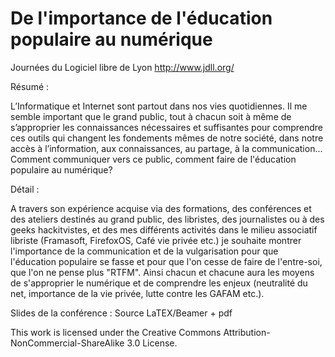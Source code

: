 De l'importance de l'éducation populaire au numérique
=======================================================

Journées du Logiciel libre de Lyon http://www.jdll.org/

Résumé :

L’Informatique et Internet sont partout dans nos vies quotidiennes. Il me semble important que le grand public, tout à chacun soit à même de s’approprier les connaissances nécessaires et suffisantes pour comprendre ces outils qui changent les fondements mêmes de notre société, dans notre accès à l’information, aux connaissances, au partage, à la communication...
Comment communiquer vers ce public, comment faire de l'éducation populaire au numérique? 

Détail :

A travers son expérience acquise via des formations, des conférences et des ateliers destinés au grand public, des libristes, des journalistes ou à des geeks hackitvistes, et des mes différents activités dans le milieu associatif libriste (Framasoft, FirefoxOS, Café vie privée etc.) je souhaite montrer l'importance de la communication et de la vulgarisation pour que l'éducation populaire se fasse et pour que l'on cesse de faire de l'entre-soi, que l'on ne pense plus "RTFM". Ainsi chacun et chacune aura les moyens de s'approprier le numérique et de comprendre les enjeux (neutralité du net, importance de la vie privée, lutte contre les GAFAM etc.).

Slides de la conférence : Source LaTEX/Beamer + pdf

This work is licensed under the Creative Commons Attribution-NonCommercial-ShareAlike 3.0 License.